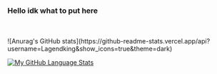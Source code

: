 ### Hello idk what to put here
<br/>
<br/>
![Anurag's GitHub stats](https://github-readme-stats.vercel.app/api?username=Lagendking&show_icons=true&theme=dark)

<br/>

[![My GitHub Language Stats](https://github-readme-stats.vercel.app/api/top-langs/?username=Lagendking&langs_count=5&theme=tokyonight)]()

<!--
**Lagendking/Lagendking** is a ✨ _special_ ✨ repository because its `README.md` (this file) appears on your GitHub profile.

Here are some ideas to get you started:

- 🔭 I’m currently working on ...
- 🌱 I’m currently learning ...
- 👯 I’m looking to collaborate on ...
- 🤔 I’m looking for help with ...
- 💬 Ask me about ...
- 📫 How to reach me: ...
- 😄 Pronouns: ...
- ⚡ Fun fact: ...
-->
